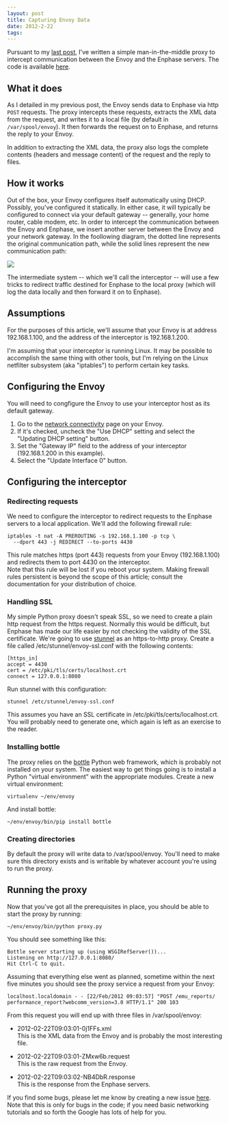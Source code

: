 ```yaml
---
layout: post
title: Capturing Envoy Data
date: 2012-2-22
tags: 
---
```


Pursuant to my [last post][1], I've written a simple man-in-the-middle proxy to intercept communication between the Envoy and the Enphase servers. The code is available [here][2].  
  


## What it does

  
As I detailed in my previous post, the Envoy sends data to Enphase via http `POST` requests. The proxy intercepts these requests, extracts the XML data from the request, and writes it to a local file (by default in `/var/spool/envoy`). It then forwards the request on to Enphase, and returns the reply to your Envoy.  
  
In addition to extracting the XML data, the proxy also logs the complete contents (headers and message content) of the request and the reply to files.  
  


## How it works

  
Out of the box, your Envoy configures itself automatically using DHCP. Possibly, you've configured it statically. In either case, it will typically be configured to connect via your default gateway -- generally, your home router, cable modem, etc. In order to intercept the communication between the Envoy and Enphase, we insert another server between the Envoy and your network gateway. In the foollowing diagram, the dotted line represents the original communication path, while the solid lines represent the new communication path:  
  


[![][3]][4]

  
The intermediate system -- which we'll call the interceptor -- will use a few tricks to redirect traffic destined for Enphase to the local proxy (which will log the data locally and then forward it on to Enphase).  
  


## Assumptions

  
For the purposes of this article, we'll assume that your Envoy is at address 192.168.1.100, and the address of the interceptor is 192.168.1.200.  
  
I'm assuming that your interceptor is running Linux. It may be possible to accomplish the same thing with other tools, but I'm relying on the Linux netfilter subsystem (aka "iptables") to perform certain key tasks.  
  


## Configuring the Envoy

  
You will need to congfigure the Envoy to use your interceptor host as its default gateway.  
  


  1. Go to the [network connectivity][5] page on your Envoy.
  2. If it's checked, uncheck the "Use DHCP" setting and select the "Updating DHCP setting" button.
  3. Set the "Gateway IP" field to the address of your interceptor (192.168.1.200 in this example).
  4. Select the "Update Interface 0" button.
  


## Configuring the interceptor

  


### Redirecting requests

  
We need to configure the interceptor to redirect requests to the Enphase servers to a local application. We'll add the following firewall rule:  

    
    iptables -t nat -A PREROUTING -s 192.168.1.100 -p tcp \
      --dport 443 -j REDIRECT --to-ports 4430
    

This rule matches https (port 443) requests from your Envoy (192.168.1.100) and redirects them to port 4430 on the interceptor.  
Note that this rule will be lost if you reboot your system. Making firewall rules persistent is beyond the scope of this article; consult the documentation for your distribution of choice.  
  


### Handling SSL

  
My simple Python proxy doesn't speak SSL, so we need to create a plain http request from the https request. Normally this would be difficult, but Enphase has made our life easier by not checking the validity of the SSL certificate. We're going to use [stunnel][6] as an https-to-http proxy. Create a file called /etc/stunnel/envoy-ssl.conf with the following contents:  

    
    [https_in]
    accept = 4430
    cert = /etc/pki/tls/certs/localhost.crt
    connect = 127.0.0.1:8080
    

Run stunnel with this configuration:  

    
    stunnel /etc/stunnel/envoy-ssl.conf
    

  
This assumes you have an SSL certificate in /etc/pki/tls/certs/localhost.crt. You will probably need to generate one, which again is left as an exercise to the reader.  
  


### Installing bottle

  


The proxy relies on the [bottle][7] Python web framework, which is probably not installed on your system. The easiest way to get things going is to install a Python "virtual environment" with the appropriate modules. Create a new virtual environment:
    
    virtualenv ~/env/envoy
    

And install bottle:
    
    ~/env/envoy/bin/pip install bottle

  


### Creating directories

  


By default the proxy will write data to /var/spool/envoy. You'll need to make sure this directory exists and is writable by whatever account you're using to run the proxy.

  


## Running the proxy

  


Now that you've got all the prerequisites in place, you should be able to start the proxy by running:
    
    ~/env/envoy/bin/python proxy.py
    

You should see something like this:
    
    Bottle server starting up (using WSGIRefServer())...
    Listening on http://127.0.0.1:8080/
    Hit Ctrl-C to quit.
    

  


Assuming that everything else went as planned, sometime within the next five minutes you should see the proxy service a request from your Envoy:

  

    
    localhost.localdomain - - [22/Feb/2012 09:03:57] "POST /emu_reports/
    performance_report?webcomm_version=3.0 HTTP/1.1" 200 103
    

  


From this request you will end up with three files in /var/spool/envoy:

  - 2012-02-22T09:03:01-0j1FFs.xml  
This is the XML data from the Envoy and is probably the most interesting file.

  - 2012-02-22T09:03:01-ZMxw6b.request  
This is the raw request from the Envoy.

  - 2012-02-22T09:03:02-NB4DbR.response  
This is the response from the Enphase servers.

  


If you find some bugs, please let me know by creating a new issue [here][8]. Note that this is only for bugs in the code; if you need basic networking tutorials and so forth the Google has lots of help for you.

  


   [1]: http://blog.oddbit.com/2012/02/enphase-envoy-xml-data-format.html
   [2]: https://github.com/larsks/envoy-tools
   [3]: http://4.bp.blogspot.com/-pe4CDIiBmm4/T0TwAojvWwI/AAAAAAAABcw/KrgJigWlHys/s400/envoy.png
   [4]: http://4.bp.blogspot.com/-pe4CDIiBmm4/T0TwAojvWwI/AAAAAAAABcw/KrgJigWlHys/s1600/envoy.png
   [5]: http://192.168.1.100/admin/lib/network_display?locale=en
   [6]: http://www.stunnel.org/
   [7]: http://bottlepy.org/
   [8]: https://github.com/larsks/envoy-tools/issues

